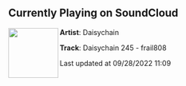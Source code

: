## Currently Playing on SoundCloud

[<img align="left" width="100" src="https://i1.sndcdn.com/artworks-9dTR7XmH06rfoEyu-hyNK9A-t500x500.jpg">](https://soundcloud.com/daisychain_podcast/frail808-daisychain-245)

**Artist**: Daisychain 

**Track**: Daisychain 245 - frail808

Last updated at 09/28/2022 11:09
